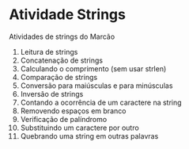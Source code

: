 # Atividade Strings
Atividades de strings do Marcão

1) Leitura de strings
2) Concatenação de strings
3) Calculando o comprimento (sem usar strlen)
4) Comparação de strings
5) Conversão para maiúsculas e para minúsculas
6) Inversão de strings
7) Contando a ocorrência de um caractere na string
8) Removendo espaços em branco
9) Verificação de palíndromo
10) Substituindo um caractere por outro
11) Quebrando uma string em outras palavras
